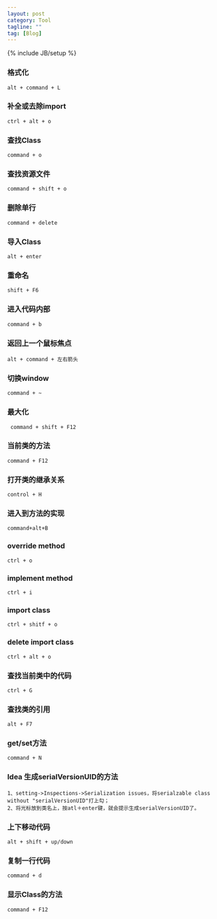 ```yaml
---
layout: post
category: Tool
tagline: ""
tag: [Blog]
---
```

{% include JB/setup %}

### 格式化
	alt + command + L
	
### 补全或去除import
	ctrl + alt + o

### 查找Class
	command + o
	
### 查找资源文件
	command + shift + o
	
### 删除单行
	command + delete
	
### 导入Class
	alt + enter
	
### 重命名
	shift + F6
	
### 进入代码内部
	command + b
	
### 返回上一个鼠标焦点
	alt + command + 左右箭头
	
### 切换window
	command + ~
	
### 最大化
	 command + shift + F12
	 
### 当前类的方法
	command + F12
	
### 打开类的继承关系
	control + H
	
### 进入到方法的实现
	command+alt+B
	
### override method
	ctrl + o
	
### implement method
	ctrl + i
	
### import class
	ctrl + shitf + o
	
### delete import class
	ctrl + alt + o
	
### 查找当前类中的代码
	ctrl + G
	
### 查找类的引用
	alt + F7

### get/set方法
	command + N
	
### Idea 生成serialVersionUID的方法	
	1、setting->Inspections->Serialization issues，将serialzable class without "serialVersionUID"打上勾；
	2、将光标放到类名上，按atl＋enter键，就会提示生成serialVersionUID了。
	
### 上下移动代码
	alt + shift + up/down
	
### 复制一行代码
	command + d
	
### 显示Class的方法
	command + F12